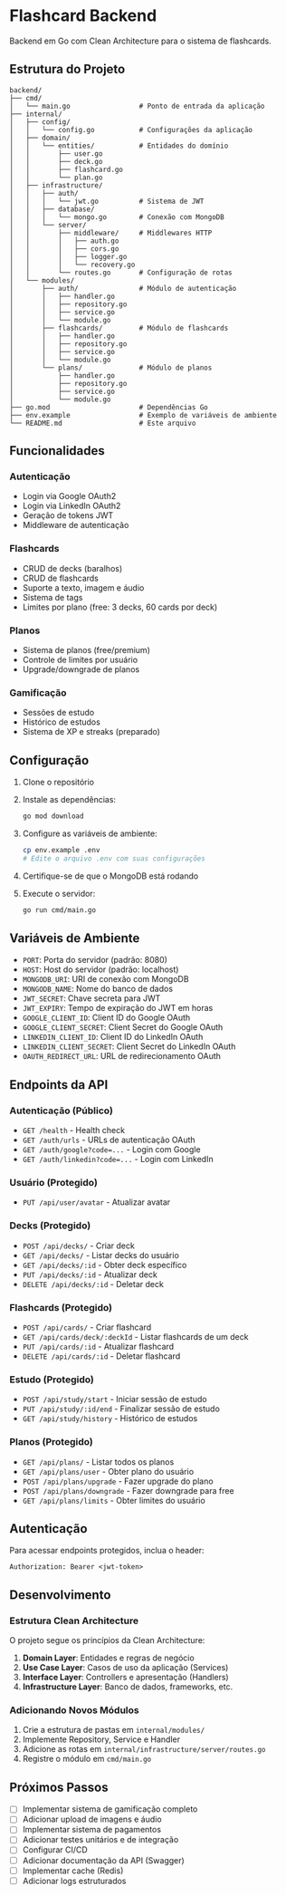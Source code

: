 # Flashcard Backend

Backend em Go com Clean Architecture para o sistema de flashcards.

## Estrutura do Projeto

```
backend/
├── cmd/
│   └── main.go                 # Ponto de entrada da aplicação
├── internal/
│   ├── config/
│   │   └── config.go           # Configurações da aplicação
│   ├── domain/
│   │   └── entities/           # Entidades do domínio
│   │       ├── user.go
│   │       ├── deck.go
│   │       ├── flashcard.go
│   │       └── plan.go
│   ├── infrastructure/
│   │   ├── auth/
│   │   │   └── jwt.go          # Sistema de JWT
│   │   ├── database/
│   │   │   └── mongo.go        # Conexão com MongoDB
│   │   └── server/
│   │       ├── middleware/     # Middlewares HTTP
│   │       │   ├── auth.go
│   │       │   ├── cors.go
│   │       │   ├── logger.go
│   │       │   └── recovery.go
│   │       └── routes.go       # Configuração de rotas
│   └── modules/
│       ├── auth/               # Módulo de autenticação
│       │   ├── handler.go
│       │   ├── repository.go
│       │   ├── service.go
│       │   └── module.go
│       ├── flashcards/         # Módulo de flashcards
│       │   ├── handler.go
│       │   ├── repository.go
│       │   ├── service.go
│       │   └── module.go
│       └── plans/              # Módulo de planos
│           ├── handler.go
│           ├── repository.go
│           ├── service.go
│           └── module.go
├── go.mod                      # Dependências Go
├── env.example                 # Exemplo de variáveis de ambiente
└── README.md                   # Este arquivo
```

## Funcionalidades

### Autenticação
- Login via Google OAuth2
- Login via LinkedIn OAuth2
- Geração de tokens JWT
- Middleware de autenticação

### Flashcards
- CRUD de decks (baralhos)
- CRUD de flashcards
- Suporte a texto, imagem e áudio
- Sistema de tags
- Limites por plano (free: 3 decks, 60 cards por deck)

### Planos
- Sistema de planos (free/premium)
- Controle de limites por usuário
- Upgrade/downgrade de planos

### Gamificação
- Sessões de estudo
- Histórico de estudos
- Sistema de XP e streaks (preparado)

## Configuração

1. Clone o repositório
2. Instale as dependências:
   ```bash
   go mod download
   ```

3. Configure as variáveis de ambiente:
   ```bash
   cp env.example .env
   # Edite o arquivo .env com suas configurações
   ```

4. Certifique-se de que o MongoDB está rodando

5. Execute o servidor:
   ```bash
   go run cmd/main.go
   ```

## Variáveis de Ambiente

- `PORT`: Porta do servidor (padrão: 8080)
- `HOST`: Host do servidor (padrão: localhost)
- `MONGODB_URI`: URI de conexão com MongoDB
- `MONGODB_NAME`: Nome do banco de dados
- `JWT_SECRET`: Chave secreta para JWT
- `JWT_EXPIRY`: Tempo de expiração do JWT em horas
- `GOOGLE_CLIENT_ID`: Client ID do Google OAuth
- `GOOGLE_CLIENT_SECRET`: Client Secret do Google OAuth
- `LINKEDIN_CLIENT_ID`: Client ID do LinkedIn OAuth
- `LINKEDIN_CLIENT_SECRET`: Client Secret do LinkedIn OAuth
- `OAUTH_REDIRECT_URL`: URL de redirecionamento OAuth

## Endpoints da API

### Autenticação (Público)
- `GET /health` - Health check
- `GET /auth/urls` - URLs de autenticação OAuth
- `GET /auth/google?code=...` - Login com Google
- `GET /auth/linkedin?code=...` - Login com LinkedIn

### Usuário (Protegido)
- `PUT /api/user/avatar` - Atualizar avatar

### Decks (Protegido)
- `POST /api/decks/` - Criar deck
- `GET /api/decks/` - Listar decks do usuário
- `GET /api/decks/:id` - Obter deck específico
- `PUT /api/decks/:id` - Atualizar deck
- `DELETE /api/decks/:id` - Deletar deck

### Flashcards (Protegido)
- `POST /api/cards/` - Criar flashcard
- `GET /api/cards/deck/:deckId` - Listar flashcards de um deck
- `PUT /api/cards/:id` - Atualizar flashcard
- `DELETE /api/cards/:id` - Deletar flashcard

### Estudo (Protegido)
- `POST /api/study/start` - Iniciar sessão de estudo
- `PUT /api/study/:id/end` - Finalizar sessão de estudo
- `GET /api/study/history` - Histórico de estudos

### Planos (Protegido)
- `GET /api/plans/` - Listar todos os planos
- `GET /api/plans/user` - Obter plano do usuário
- `POST /api/plans/upgrade` - Fazer upgrade do plano
- `POST /api/plans/downgrade` - Fazer downgrade para free
- `GET /api/plans/limits` - Obter limites do usuário

## Autenticação

Para acessar endpoints protegidos, inclua o header:
```
Authorization: Bearer <jwt-token>
```

## Desenvolvimento

### Estrutura Clean Architecture

O projeto segue os princípios da Clean Architecture:

1. **Domain Layer**: Entidades e regras de negócio
2. **Use Case Layer**: Casos de uso da aplicação (Services)
3. **Interface Layer**: Controllers e apresentação (Handlers)
4. **Infrastructure Layer**: Banco de dados, frameworks, etc.

### Adicionando Novos Módulos

1. Crie a estrutura de pastas em `internal/modules/`
2. Implemente Repository, Service e Handler
3. Adicione as rotas em `internal/infrastructure/server/routes.go`
4. Registre o módulo em `cmd/main.go`

## Próximos Passos

- [ ] Implementar sistema de gamificação completo
- [ ] Adicionar upload de imagens e áudio
- [ ] Implementar sistema de pagamentos
- [ ] Adicionar testes unitários e de integração
- [ ] Configurar CI/CD
- [ ] Adicionar documentação da API (Swagger)
- [ ] Implementar cache (Redis)
- [ ] Adicionar logs estruturados 